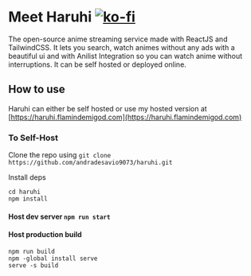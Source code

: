 # **Meet Haruhi** [![ko-fi](https://ko-fi.com/img/githubbutton_sm.svg)](https://ko-fi.com/R6R3E3NZ0)

The open-source anime streaming service made with ReactJS and TailwindCSS. It lets you search, watch animes without any ads with a beautiful ui and with Anilist Integration so you can watch anime without interruptions. It can be self hosted or deployed online.

## How to use
Haruhi can either be self hosted or use my hosted version at [https://haruhi.flamindemigod.com](https://haruhi.flamindemigod.com)

### To Self-Host
Clone the repo using `git clone https://github.com/andradesavio9073/haruhi.git`

Install deps
```
cd haruhi
npm install
```

#### Host dev server `npm run start`

#### Host production build
```
npm run build
npm -global install serve
serve -s build
```
